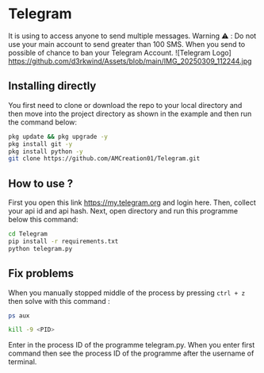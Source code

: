 # Telegram
It is using to access anyone to send multiple messages. Warning ⚠️ : Do not use your main account to send greater than 100 SMS. When you send to possible of chance to ban your Telegram Account.
![Telegram Logo]
https://github.com/d3rkwind/Assets/blob/main/IMG_20250309_112244.jpg
## Installing directly
You first need to clone or download the repo to your local directory and then move into the project directory as shown in the example and then run the command below:

```bash
pkg update && pkg upgrade -y
pkg install git -y
pkg install python -y
git clone https://github.com/AMCreation01/Telegram.git
```
## How to use ?
First you open this link https://my.telegram.org and login here. Then, collect your api id and api hash. Next, open directory and run this programme below this command:

```bash
cd Telegram
pip install -r requirements.txt
python telegram.py
```

## Fix problems 
When you manually stopped middle of the process by pressing ```ctrl + z``` then solve with this command :

```bash
ps aux
```
```bash
kill -9 <PID>
```
Enter in <PID> the process ID of the programme telegram.py. When you enter first command then see the process ID of the programme after the username of terminal.
